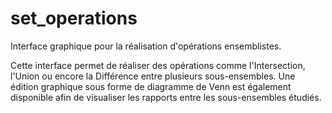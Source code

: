 # set_operations
Interface graphique pour la réalisation d'opérations ensemblistes.

Cette interface permet de réaliser des opérations comme l'Intersection, l'Union ou encore la Différence entre plusieurs sous-ensembles. Une édition graphique sous forme de diagramme de Venn est également disponible afin de visualiser les rapports entre les sous-ensembles étudiés. 
